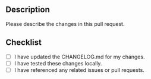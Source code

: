 ## Description

Please describe the changes in this pull request.

## Checklist
- [ ] I have updated the CHANGELOG.md for my changes.
- [ ] I have tested these changes locally.
- [ ] I have referenced any related issues or pull requests.
